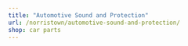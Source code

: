 ```yaml
---
title: "Automotive Sound and Protection"
url: /norristown/automotive-sound-and-protection/
shop: car parts
---
```


